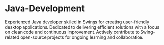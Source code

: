 # Java-Development
Experienced Java developer skilled in Swings for creating user-friendly desktop applications. Dedicated to delivering efficient solutions with a focus on clean code and continuous improvement. Actively contribute to Swing-related open-source projects for ongoing learning and collaboration.
